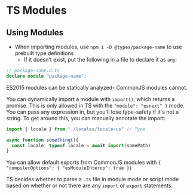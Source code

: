 # TS Modules

## Using Modules

* When importing modules, use `npm i -D @types/package-name` to use prebuilt type definitions
    * If it doesn't exist, put the following in a file to declare it as `any`:

```ts
// package-name.d.ts
declare module "package-name";
```

ES2015 modules can be statically analyzed- CommonJS modules cannot.

You can dynamically import a module with `import()`, which returns a promise. This is only allowed in TS with the `"module": "esnext" }` mode. You can pass any expression in, but you'll lose type-safety if it's not a string. To get around this, you can manually annotate the import:

```ts
import { locale } from "./locales/locale-us" // Type

async function something(){
  const locale: typeof locale = await import(somePath)
}
```

You can allow default exports from CommonJS modules with `{ "compilerOptions": { "esModuleInterop": true }}`

TS decides whether to parse a `.ts` file in module mode or script mode based on whether or not there are any `import` or `export` statements.

